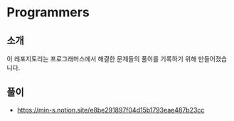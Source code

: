 # Programmers

## 소개
이 레포지토리는 프로그래머스에서 해결한 문제들의 풀이를 기록하기 위해 만들어졌습니다.

## 풀이
- https://min-s.notion.site/e8be291897f04d15b1793eae487b23cc
